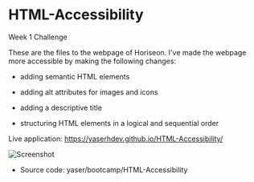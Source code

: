 # HTML-Accessibility
Week 1 Challenge

These are the files to the webpage of Horiseon. I've made the webpage more accessible by making the following changes:

- adding semantic HTML elements

- adding alt attributes for images and icons

- adding a descriptive title

- structuring HTML elements in a logical and sequential order


Live application: https://yaserhdev.github.io/HTML-Accessibility/

![Screenshot](<assets/images/HTML-Accessibility Screenshot.png>)


* Source code: yaser/bootcamp/HTML-Accessibility
